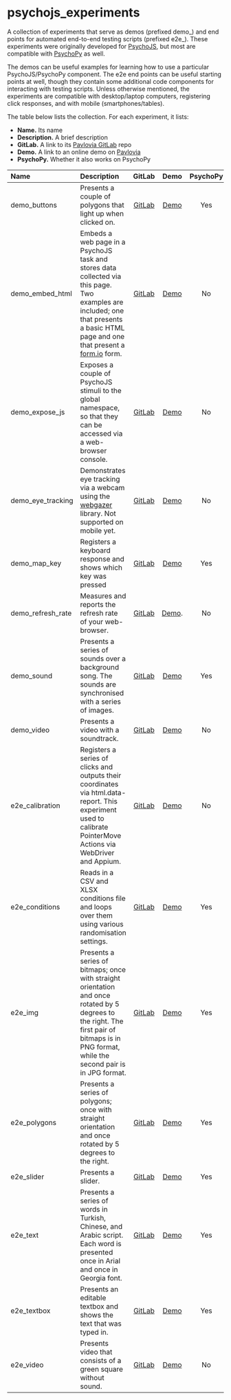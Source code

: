 # psychojs_experiments
A collection of experiments that serve as demos (prefixed demo_) and end points for automated end-to-end testing scripts (prefixed e2e_). These experiments were originally developed for [PsychoJS](https://github.com/psychopy/psychojs), but most are compatible with [PsychoPy](https://github.com/psychopy/psychopy) as well.

The demos can be useful examples for learning how to use a particular PsychoJS/PsychoPy component. The e2e end points can be useful starting points at well, though they contain some additional code components for interacting with testing scripts. Unless otherwise mentioned, the experiments are compatible with desktop/laptop computers, registering click responses, and with mobile (smartphones/tables). 

The table below lists the collection. For each experiment, it lists:
* **Name.** Its name
* **Description.** A brief description
* **GitLab.** A link to its [Pavlovia GitLab](https://gitlab.pavlovia.org) repo
* **Demo.** A link to an online demo on [Pavlovia](pavlovia.org)
* **PsychoPy.** Whether it also works on PsychoPy

Name | Description | GitLab | Demo | PsychoPy 
:--- | :--- | :---: | :---: | :---:
demo_buttons | Presents a couple of polygons that light up when clicked on. | [GitLab](https://gitlab.pavlovia.org/tpronk/demo_buttons) | [Demo](https://run.pavlovia.org/tpronk/demo_buttons/html) | Yes 
demo_embed_html | Embeds a web page in a PsychoJS task and stores data collected via this page. Two examples are included; one that presents a basic HTML page and one that present a [form.io](https://formio.github.io/formio.js/) form. | [GitLab](https://gitlab.pavlovia.org/tpronk/demo_embed_html) | [Demo](https://run.pavlovia.org/tpronk/demo_embed_html/html) | No 
demo_expose_js | Exposes a couple of PsychoJS stimuli to the global namespace, so that they can be accessed via a web-browser console. | [GitLab](https://gitlab.pavlovia.org/tpronk/demo_embed_html) | [Demo](https://run.pavlovia.org/tpronk/demo_embed_html/html) | No 
demo_eye_tracking | Demonstrates eye tracking via a webcam using the [webgazer](https://webgazer.cs.brown.edu/) library. Not supported on mobile yet. | [GitLab](https://gitlab.pavlovia.org/tpronk/demo_eye_tracking) | [Demo](https://run.pavlovia.org/tpronk/demo_eye_tracking) | No 
demo_map_key | Registers a keyboard response and shows which key was pressed | [GitLab](https://gitlab.pavlovia.org/tpronk/demo_map_key/) | [Demo](https://run.pavlovia.org/tpronk/demo_map_key/) | Yes
demo_refresh_rate | Measures and reports the refresh rate of your web-browser. | [GitLab](https://gitlab.pavlovia.org/tpronk/demo_refresh_rate) | [Demo](https://run.pavlovia.org/tpronk/demo_refresh_rate). | No 
demo_sound | Presents a series of sounds over a background song. The sounds are synchronised with a series of images. | [GitLab](https://gitlab.pavlovia.org/tpronk/demo_sound) | [Demo](https://run.pavlovia.org/tpronk/demo_sound/html) | Yes
demo_video | Presents a video with a soundtrack. | [GitLab](https://gitlab.pavlovia.org/tpronk/demo_video) | [Demo](https://run.pavlovia.org/tpronk/demo_video/html) | No
e2e_calibration | Registers a series of clicks and outputs their coordinates via html.data-report. This experiment used to calibrate PointerMove Actions via WebDriver and Appium. | [GitLab](https://gitlab.pavlovia.org/tpronk/e2e_calibration) | [Demo](https://run.pavlovia.org/tpronk/e2e_calibration/html) | No
e2e_conditions | Reads in a CSV and XLSX conditions file and loops over them using various randomisation settings. | [GitLab](https://gitlab.pavlovia.org/tpronk/e2e_conditions) | [Demo](https://run.pavlovia.org/tpronk/e2e_conditions/html) | Yes
e2e_img | Presents a series of bitmaps; once with straight orientation and once rotated by 5 degrees to the right. The first pair of bitmaps is in PNG format, while the second pair is in JPG format. | [GitLab](https://gitlab.pavlovia.org/tpronk/e2e_img) | [Demo](https://run.pavlovia.org/tpronk/e2e_img/html) | Yes
e2e_polygons | Presents a series of polygons; once with straight orientation and once rotated by 5 degrees to the right. | [GitLab](https://gitlab.pavlovia.org/tpronk/e2e_polygons) | [Demo](https://run.pavlovia.org/tpronk/e2e_polygons/html) | Yes
e2e_slider | Presents a slider. | [GitLab](https://gitlab.pavlovia.org/tpronk/e2e_slider) | [Demo](https://run.pavlovia.org/tpronk/e2e_slider/html) | Yes
e2e_text | Presents a series of words in Turkish, Chinese, and Arabic script. Each word is presented once in Arial and once in Georgia font. | [GitLab](https://gitlab.pavlovia.org/tpronk/e2e_text) | [Demo](https://run.pavlovia.org/tpronk/e2e_text/html) | Yes
e2e_textbox | Presents an editable textbox and shows the text that was typed in. | [GitLab](https://gitlab.pavlovia.org/tpronk/e2e_textbox) | [Demo](https://run.pavlovia.org/tpronk/e2e_textbox/html) | Yes
e2e_video | Presents video that consists of a green square without sound. | [GitLab](https://gitlab.pavlovia.org/tpronk/e2e_video) | [Demo](https://run.pavlovia.org/tpronk/e2e_video/html) | No
